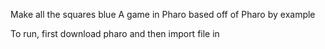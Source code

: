 Make all the squares blue
A game in Pharo based off of Pharo by example

To run, first download pharo and then import file in
